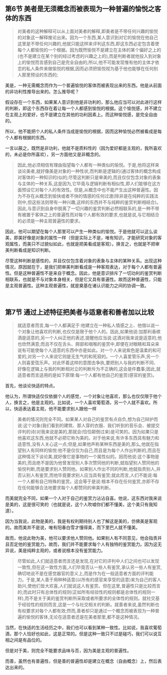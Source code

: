 <h2><b>第6节 美者是无须概念而被表现为一种普遍的愉悦之客体的东西</b></h2><blockquote data-pid="0S7esuKh">对美者的这种解释可以从上面对美者的解释,即美者是不带任何兴趣的愉悦的对象这一解释推论出来。因为一个东西,某人意识到对它的愉悦在他自己这里是不带任何兴趣的,他就只能这样来评判这东西,即这东西必定包含着使每个人都愉悦的一个根据。因为既然愉悦不是建立在主体的某个偏好之上的(也不是建立在某个别的经过考虑的兴趣之上的),而是判断者就他投入到对象上的愉悦而言感到自己是完全自由的;所以,他不可能发现惟有他的主体才依恋的私人条件来做愉悦的根据,因而必须把愉悦视为基于他也能够在任何别人那里预设的东西的;</blockquote><p data-pid="QHlOTUEY">美是，一种无需概念而作为一个普遍愉悦的客体而被表现出来的东西。他是从前面的非功利性推导出来的。怎么推导呢？</p><p data-pid="h5qIoewo">假设存在一个东西，如果某人意识到他是非功利的，那么他应当可以对此进行这样的判断，即这个东西存在着让每一个人都感到愉悦的根据。这个愉悦感，并不建立在主观上的爱好，也不是建立在其他的功利因素上。而这种愉悦感，是完全自由的。</p><p data-pid="4y5iPRBw">所以，他不能把个人的私人条件当成是愉悦的根据，因而这种愉悦必然被看成是每个人都有根据的东西。</p><p data-pid="qIXjGAKD">一言以蔽之，既然是非功利，他就不是质料性的（因为爱好都是主观的，我所喜欢的，未必是你所喜欢），另一方面他又是非概念的。</p><blockquote data-pid="Q2VfNvCK">因此,他必须相信有理由指望每个人都有一种类似的愉悦。于是,他将这样来谈论美者,就好像美是对象的一种性状,而判断是逻辑的(通过客体的概念构成对客体的一种知识的)似的;尽管这判断只是审美的,而且仅仅包含对象的表象与主体的一种关系,这是因为,它毕竟与逻辑判断有相似性,即人们能够在这方面预设它对每个人的有效性。但是,从概念中也不能产生出这种普遍性。因为不存在从概念到愉快或者不快的情感的任何过渡(除非是在纯粹的实践法则中,但这些法则带有一种兴趣,这样的东西并不与纯粹的鉴赏判断相结合)。因此,与意识到自身中脱离了一切兴趣的鉴赏判断必然相联系的,是一种不带有被置于客体之上的普遍性而对每个人都有效的要求,也就是说,与它相结合的必须是一种主观普遍性的要求。</blockquote><p data-pid="DWRoQB_R">因此，他可以期望在每个人那里可以产生一种类似的愉悦。于是他就可以这么谈美，即美好像是对象的属性一样（但是实际上不是，唯有知识，才能研究对象的客观属性，而美只不过貌似如此，也就是把美看成是客观）。换言之，也就是不把审美判断看成是知识判断。</p><p data-pid="yMBXRvHN">尽管这种判断是感性的，并且仅仅包含着对象的表象与主体的某种关系。出现这种情况，原因就在于，是我们把审美判断看成是一种客观表达，对于每个人都有普遍性。但是这种普遍性不是来自于概念。因此，他是意识排斥了一切功利的鉴赏判断相联系，也就是不与对象本身相关，但是它又具有普遍性。故而这种普遍性，只能是主观普遍性。这种主观普遍性，就是奠基在诸认识能力之间的协调一致。</p><p><br></p><h2>第7节 通过上述特征把美者与适意者和善者加以比较</h2><blockquote data-pid="gvQLopEY">就适意者而言,每一个人都满足于:他建立在一种私人情感之上、他借以说一个对象让他喜欢的判断,也仅仅是限于他个人的。因此,如果他说:加那利香槟酒是适意的,另一个人纠正他的表述,提醒他应当说:这酒对我来说是适意的,他也欣然满意;而且不仅在舌头、腭部和咽喉的鉴赏中,即便在对眼睛和耳朵来说有可能使每个人适意的东西中亦是如此。对一个人来说紫色是温柔的和可爱的,对另一个人来说它则是无生气的和死寂的。一个人喜爱管乐声,另一个人则喜爱弦乐声。对此怀着这样的意图去争执,要把别人与我的判断不同、好像在逻辑上与我的判断相对立的判断斥为不正确的,这会是件蠢事;因此,就适意者而言适用的是如下原理:每一个人都有他自己的鉴赏(感官的鉴赏)。</blockquote><p data-pid="E01NYG0c">首先，他谈论快适的特点。</p><p data-pid="yXJJLS92">他认为，所谓快适仅仅依据个人的感觉，一个对象让他喜欢，那么也仅仅限于他个人，换言之，他是主观的。比如说，一个人喜欢葡萄酒，另一个人就不喜欢。所以，快适表达着主观，他不能要求别人跟他一样</p><blockquote data-pid="jWbWgqW3">美者的情况则完全不同。如果某人对自己的鉴赏有点自负,想为自己辩护而说:这个对象(我们看到的建筑、那人穿的衣服、我们听到的音乐会、被提交评判的诗)对我来说是美的,那就会(恰恰颠倒过来)是可笑的。因为如果只是他喜欢这东西,他就不必把它称为美的。对于他来说,有许多东西具有魅力和适意性,没有人关心这一点;但是,如果他声称某种东西是美的,那么,他就在指望别人有同样的愉悦:他不是仅仅为自己,而且是为每个人作出判断的,而且在这种情况下谈论美,就好像它是事物的一个属性似的。因而他说:这个事物是美的,而且绝不是因为他曾发现别人多次赞同他的判断,就指望别人赞同他的愉悦判断,而是要求别人赞同他。如果别人作出不同的判断,他就指责别人,并否认别人有鉴赏,而他毕竟要求别人应当具有鉴赏;就此而言,人们不能说:每一个人都有自己特殊的鉴赏。这会等于是说:根本不存在任何鉴赏,亦即不存在任何能够合法地要求每个人都赞同的审美判断。</blockquote><p data-pid="mjUPHDVO">而美就完全不同，如果一个人对于自己的鉴赏力沾沾自喜。他说，这东西对我来说是美的，这是很可笑的（也就是说，这个人吹嘘你们都不懂美，这个美只有我知道）。</p><p data-pid="BGnHbmrs">因为当我说，此物是美的，我是有权利期待别人也了解这是美的，仿佛美是客观的。故而美并不是说，唯有阳春白雪才懂得美，而下里巴人就不懂美。</p><p data-pid="W9QiumDj">故而，他说此物为美，他可以要求他人赞同他。如果别人有不同意见，他会指责并且否定他的鉴赏能力。故而，我们并不能要求每个人有独特的鉴赏能力。因为这无异说，美是纯粹主观的，或者说根本没有鉴赏能力。</p><blockquote data-pid="QUQekNK5">尽管如此,人们就适意者而言还是发现,在对它的评判中人们之间也可以发现一致性,但在这一致性方面,人们毕竟否认一些人有鉴赏,承认另一些人有鉴赏,确切地说不是在感觉器官的意义上,而是作为在一般适意者方面的评判能力。于是,某人善于用种种适意(以所有的感官来享受的适意)来为自己的客人助兴,使他们皆大欢喜,人们就说这人有鉴赏。但在这里,普遍性只是比较而言的;而此时只有总体性的规则(正如所有经验性的规则都是总体性的规则一样),而不是关于美的鉴赏判断所采取或者所要求的全体性的规则。就社交基于经验性的规则而言,这是一个与社交相关的判断。就善者来说,虽然判断也有权要求对每个人都有效;然而,善者却只是通过一个概念而被表现为一种普遍的愉悦的客体,无论在适意者还是在美者那里,都不是这种情况。</blockquote><p data-pid="w9kdBlPr">当然，在快适的生活经历之中，我们也可以看到某种一致性。比如说，我喜欢葡萄酒，那个人恰好也如此，这是正常的。但是这种一致只不过是碰巧，我们可以说互相之间是有品位的。</p><p data-pid="2cVkeDNG">但是对于美，则完全不能要求品味与否，因为美是主观的普遍性。</p><p data-pid="azY1aPE6">而善，虽然也有普遍性，但是善的普遍性却是建立在概念（自由概念）上，然后表达出来的。</p>
